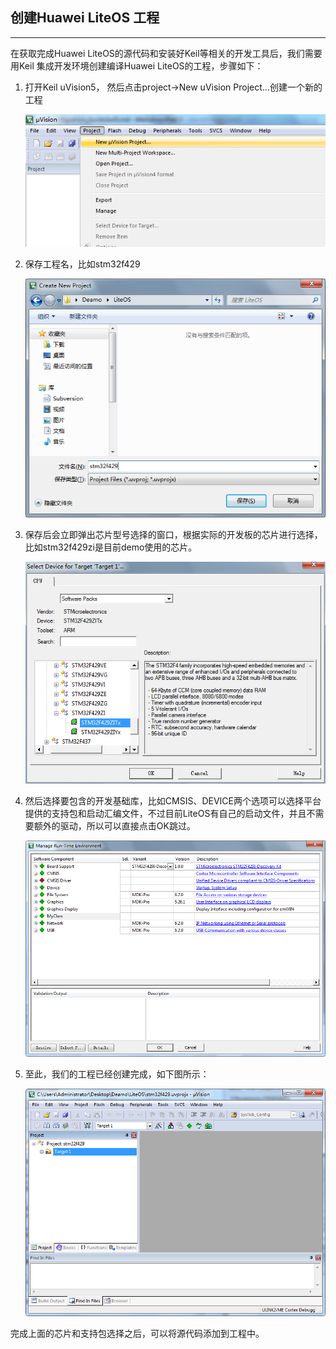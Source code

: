 <!-- order:10 -->
## 创建Huawei LiteOS 工程
---

在获取完成Huawei LiteOS的源代码和安装好Keil等相关的开发工具后，我们需要用Keil
集成开发环境创建编译Huawei LiteOS的工程，步骤如下：

1. 打开Keil uVision5， 然后点击project->New uVision Project...创建一个新的工程

    ![](./meta//keil/create_project.png)

2. 保存工程名，比如stm32f429

    ![](./meta//keil/save_project.png)

3. 保存后会立即弹出芯片型号选择的窗口，根据实际的开发板的芯片进行选择，比如stm32f429zi是目前demo使用的芯片。

    ![](./meta//keil/select_device.png)

4. 然后选择要包含的开发基础库，比如CMSIS、DEVICE两个选项可以选择平台提供的支持包和启动汇编文件，不过目前LiteOS有自己的启动文件，并且不需要额外的驱动，所以可以直接点击OK跳过。

    ![](./meta//keil/time_environment.png)

5. 至此，我们的工程已经创建完成，如下图所示：

    ![](./meta//keil/create_finish.png)


完成上面的芯片和支持包选择之后，可以将源代码添加到工程中。

